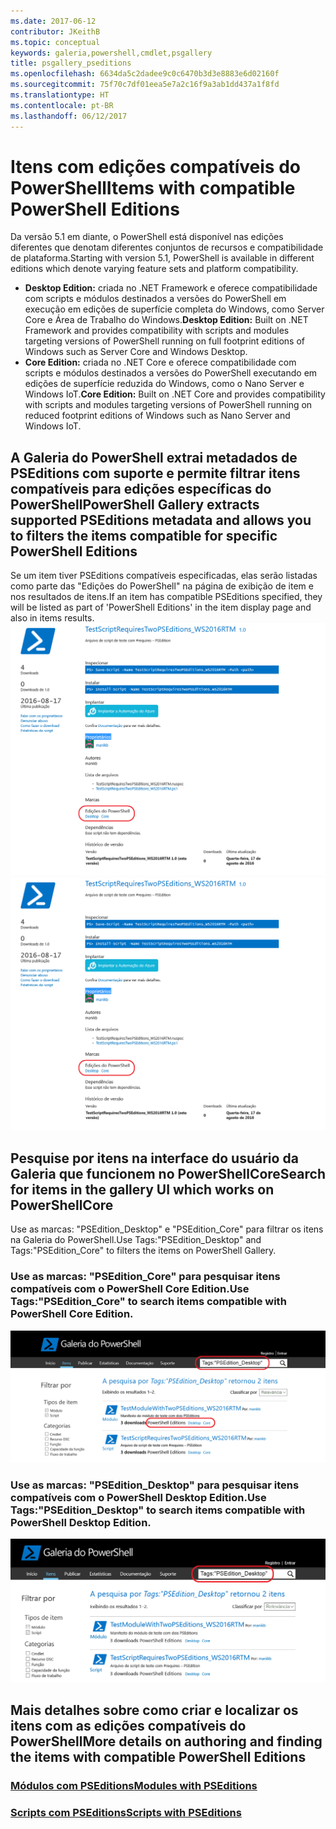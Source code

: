 ```yaml
---
ms.date: 2017-06-12
contributor: JKeithB
ms.topic: conceptual
keywords: galeria,powershell,cmdlet,psgallery
title: psgallery_pseditions
ms.openlocfilehash: 6634da5c2dadee9c0c6470b3d3e8883e6d02160f
ms.sourcegitcommit: 75f70c7df01eea5e7a2c16f9a3ab1dd437a1f8fd
ms.translationtype: HT
ms.contentlocale: pt-BR
ms.lasthandoff: 06/12/2017
---
```

# <a name="items-with-compatible-powershell-editions"></a><span data-ttu-id="65fef-103">Itens com edições compatíveis do PowerShell</span><span class="sxs-lookup"><span data-stu-id="65fef-103">Items with compatible PowerShell Editions</span></span>
<span data-ttu-id="65fef-104">Da versão 5.1 em diante, o PowerShell está disponível nas edições diferentes que denotam diferentes conjuntos de recursos e compatibilidade de plataforma.</span><span class="sxs-lookup"><span data-stu-id="65fef-104">Starting with version 5.1, PowerShell is available in different editions which denote varying feature sets and platform compatibility.</span></span>

- <span data-ttu-id="65fef-105">**Desktop Edition:** criada no .NET Framework e oferece compatibilidade com scripts e módulos destinados a versões do PowerShell em execução em edições de superfície completa do Windows, como Server Core e Área de Trabalho do Windows.</span><span class="sxs-lookup"><span data-stu-id="65fef-105">**Desktop Edition:** Built on .NET Framework and provides compatibility with scripts and modules targeting versions of PowerShell running on full footprint editions of Windows such as Server Core and Windows Desktop.</span></span>
- <span data-ttu-id="65fef-106">**Core Edition:** criada no .NET Core e oferece compatibilidade com scripts e módulos destinados a versões do PowerShell executando em edições de superfície reduzida do Windows, como o Nano Server e Windows IoT.</span><span class="sxs-lookup"><span data-stu-id="65fef-106">**Core Edition:** Built on .NET Core and provides compatibility with scripts and modules targeting versions of PowerShell running on reduced footprint editions of Windows such as Nano Server and Windows IoT.</span></span>

## <a name="powershell-gallery-extracts-supported-pseditions-metadata-and-allows-you-to-filters-the-items-compatible-for-specific-powershell-editions"></a><span data-ttu-id="65fef-107">A Galeria do PowerShell extrai metadados de PSEditions com suporte e permite filtrar itens compatíveis para edições específicas do PowerShell</span><span class="sxs-lookup"><span data-stu-id="65fef-107">PowerShell Gallery extracts supported PSEditions metadata and allows you to filters the items compatible for specific PowerShell Editions</span></span>

<span data-ttu-id="65fef-108">Se um item tiver PSEditions compatíveis especificadas, elas serão listadas como parte das "Edições do PowerShell" na página de exibição de item e nos resultados de itens.</span><span class="sxs-lookup"><span data-stu-id="65fef-108">If an item has compatible PSEditions specified, they will be listed as part of 'PowerShell Editions' in the item display page and also in items results.</span></span>
<span data-ttu-id="65fef-109">![Página de exibição do item com PSEditions](Images/ItemDisplayPageWithPSEditions.PNG)</span><span class="sxs-lookup"><span data-stu-id="65fef-109">![Item display page with PSEditions](Images/ItemDisplayPageWithPSEditions.PNG)</span></span>

## <a name="search-for-items-in-the-gallery-ui-which-works-on-powershellcore"></a><span data-ttu-id="65fef-110">Pesquise por itens na interface do usuário da Galeria que funcionem no PowerShellCore</span><span class="sxs-lookup"><span data-stu-id="65fef-110">Search for items in the gallery UI which works on PowerShellCore</span></span>
<span data-ttu-id="65fef-111">Use as marcas: "PSEdition_Desktop" e "PSEdition_Core" para filtrar os itens na Galeria do PowerShell.</span><span class="sxs-lookup"><span data-stu-id="65fef-111">Use Tags:"PSEdition_Desktop" and Tags:"PSEdition_Core" to filters the items on PowerShell Gallery.</span></span>

### <a name="use-tagspseditioncore-to-search-items-compatible-with-powershell-core-edition"></a><span data-ttu-id="65fef-112">Use as marcas: "PSEdition_Core" para pesquisar itens compatíveis com o PowerShell Core Edition.</span><span class="sxs-lookup"><span data-stu-id="65fef-112">Use Tags:"PSEdition_Core" to search items compatible with PowerShell Core Edition.</span></span>
![Resultados da pesquisa para itens compatíveis com o Core PSEdition](Images/SearchResultsWithPSEditions.PNG)

### <a name="use-tagspseditiondesktop-to-search-items-compatible-with-powershell-desktop-edition"></a><span data-ttu-id="65fef-114">Use as marcas: "PSEdition_Desktop" para pesquisar itens compatíveis com o PowerShell Desktop Edition.</span><span class="sxs-lookup"><span data-stu-id="65fef-114">Use Tags:"PSEdition_Desktop" to search items compatible with PowerShell Desktop Edition.</span></span>
![Resultados da pesquisa para itens compatíveis com o Desktop PSEdition](Images/SearchResultsWithPSEdition_Desktop.PNG)

## <a name="more-details-on-authoring-and-finding-the-items-with-compatible-powershell-editions"></a><span data-ttu-id="65fef-116">Mais detalhes sobre como criar e localizar os itens com as edições compatíveis do PowerShell</span><span class="sxs-lookup"><span data-stu-id="65fef-116">More details on authoring and finding the items with compatible PowerShell Editions</span></span>
### <a name="modules-with-pseditionspsgetmodulemodulewithpseditionsupportmd"></a>[<span data-ttu-id="65fef-117">Módulos com PSEditions</span><span class="sxs-lookup"><span data-stu-id="65fef-117">Modules with PSEditions</span></span>](../psget/module/modulewithpseditionsupport.md)
### <a name="scripts-with-pseditionspsgetscriptscriptwithpseditionsupportmd"></a>[<span data-ttu-id="65fef-118">Scripts com PSEditions</span><span class="sxs-lookup"><span data-stu-id="65fef-118">Scripts with PSEditions</span></span>](../psget/script/scriptwithpseditionsupport.md)

